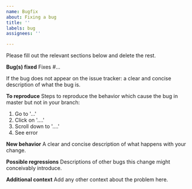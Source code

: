 ```yaml
---
name: Bugfix
about: Fixing a bug
title: ''
labels: bug
assignees: ''

---
```


Please fill out the relevant sections below and delete the rest.

**Bug(s) fixed**
Fixes #...

If the bug does not appear on the issue tracker: a clear and concise description of what the bug is.

**To reproduce**
Steps to reproduce the behavior which cause the bug in master but not in your branch:
1. Go to '...'
2. Click on '....'
3. Scroll down to '....'
4. See error

**New behavior**
A clear and concise description of what happens with your change.

**Possible regressions**
Descriptions of other bugs this change might conceivably introduce.

**Additional context**
Add any other context about the problem here.
